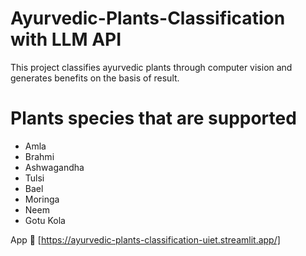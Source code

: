 # Ayurvedic-Plants-Classification with LLM API
 This project classifies ayurvedic plants through computer vision and generates benefits on the basis of result.
# Plants species that are supported 
* Amla
* Brahmi
* Ashwagandha
* Tulsi
* Bael
* Moringa
* Neem
* Gotu Kola 


App 👏 [https://ayurvedic-plants-classification-uiet.streamlit.app/]
